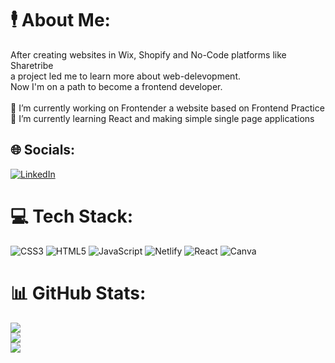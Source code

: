 # 🕴️ About Me:
After creating websites in Wix, Shopify and No-Code platforms like Sharetribe<br> a project led me to learn more about web-delevopment.
<br>Now I'm on a path to become a frontend developer.
<br>
<br>🔭 I’m currently working on Frontender a website based on Frontend Practice
<br>🌱 I’m currently learning React and making simple single page applications<br>


## 🌐 Socials:
[![LinkedIn](https://img.shields.io/badge/LinkedIn-%230077B5.svg?logo=linkedin&logoColor=white)](https://linkedin.com/in/https://www.linkedin.com/in/hergelink/) 

# 💻 Tech Stack:
![CSS3](https://img.shields.io/badge/css3-%231572B6.svg?style=for-the-badge&logo=css3&logoColor=white) ![HTML5](https://img.shields.io/badge/html5-%23E34F26.svg?style=for-the-badge&logo=html5&logoColor=white) ![JavaScript](https://img.shields.io/badge/javascript-%23323330.svg?style=for-the-badge&logo=javascript&logoColor=%23F7DF1E) ![Netlify](https://img.shields.io/badge/netlify-%23000000.svg?style=for-the-badge&logo=netlify&logoColor=#00C7B7) ![React](https://img.shields.io/badge/react-%2320232a.svg?style=for-the-badge&logo=react&logoColor=%2361DAFB) ![Canva](https://img.shields.io/badge/Canva-%2300C4CC.svg?style=for-the-badge&logo=Canva&logoColor=white)
# 📊 GitHub Stats:
![](https://github-readme-stats.vercel.app/api?username=Hergelink&theme=dark&hide_border=false&include_all_commits=false&count_private=false)<br/>
![](https://github-readme-streak-stats.herokuapp.com/?user=Hergelink&theme=dark&hide_border=false)<br/>
![](https://github-readme-stats.vercel.app/api/top-langs/?username=Hergelink&theme=dark&hide_border=false&include_all_commits=false&count_private=false&layout=compact)
